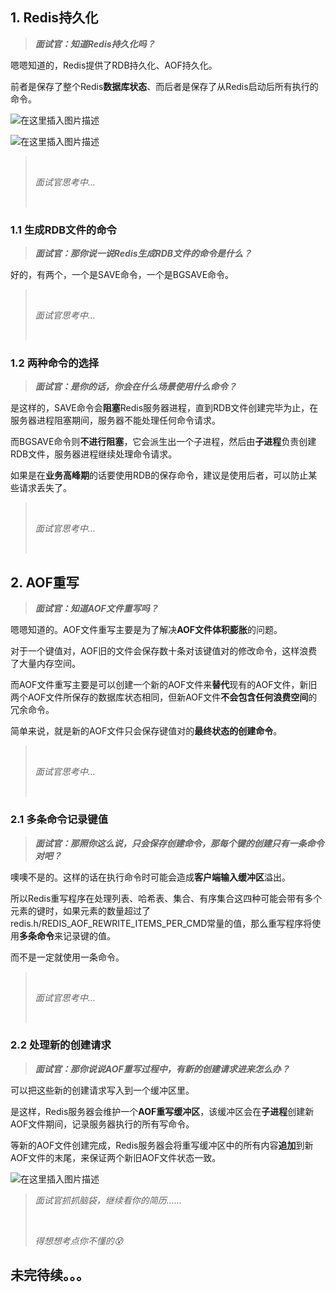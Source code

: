 ## 1. Redis持久化

> ***面试官：知道Redis持久化吗？***

嗯嗯知道的，Redis提供了RDB持久化、AOF持久化。

前者是保存了整个Redis**数据库状态**、而后者是保存了从Redis启动后所有执行的命令。

![在这里插入图片描述](https://img-blog.csdnimg.cn/direct/7c3207fab258409a86d5f04eb45a9bea.png#pic_center)

![在这里插入图片描述](https://img-blog.csdnimg.cn/direct/22c12890182149f18280de79f17bec79.png#pic_center)


> <br/>
>
> *面试官思考中…*
>
> <br/>

### 1.1 生成RDB文件的命令

> ***面试官：那你说一说Redis生成RDB文件的命令是什么？***

好的，有两个，一个是SAVE命令，一个是BGSAVE命令。

> <br/>
>
> *面试官思考中…*
>
> <br/>

### 1.2 两种命令的选择

> ***面试官：是你的话，你会在什么场景使用什么命令？***

是这样的，SAVE命令会**阻塞**Redis服务器进程，直到RDB文件创建完毕为止，在服务器进程阻塞期间，服务器不能处理任何命令请求。

而BGSAVE命令则**不进行阻塞**，它会派生出一个子进程，然后由**子进程**负责创建RDB文件，服务器进程继续处理命令请求。

如果是在**业务高峰期**的话要使用RDB的保存命令，建议是使用后者，可以防止某些请求丢失了。

> <br/>
>
> *面试官思考中…*
>
> <br/>

## 2. AOF重写

> ***面试官：知道AOF文件重写吗？***

嗯嗯知道的。AOF文件重写主要是为了解决**AOF文件体积膨胀**的问题。

对于一个键值对，AOF旧的文件会保存数十条对该键值对的修改命令，这样浪费了大量内存空间。

而AOF文件重写主要是可以创建一个新的AOF文件来**替代**现有的AOF文件，新旧两个AOF文件所保存的数据库状态相同，但新AOF文件**不会包含任何浪费空间**的冗余命令。

简单来说，就是新的AOF文件只会保存键值对的**最终状态的创建命令**。


> <br/>
>
> *面试官思考中…*
>
> <br/>

### 2.1 多条命令记录键值

> ***面试官：那照你这么说，只会保存创建命令，那每个键的创建只有一条命令对吧？***

噢噢不是的。这样的话在执行命令时可能会造成**客户端输入缓冲区**溢出。

所以Redis重写程序在处理列表、哈希表、集合、有序集合这四种可能会带有多个元素的键时，如果元素的数量超过了redis.h/REDIS_AOF_REWRITE_ITEMS_PER_CMD常量的值，那么重写程序将使用**多条命令**来记录键的值。

而不是一定就使用一条命令。

> <br/>
>
> *面试官思考中…*
>
> <br/>

### 2.2 处理新的创建请求

> ***面试官：那你说说AOF重写过程中，有新的创建请求进来怎么办？***

可以把这些新的创建请求写入到一个缓冲区里。

是这样，Redis服务器会维护一个**AOF重写缓冲区**，该缓冲区会在**子进程**创建新AOF文件期间，记录服务器执行的所有写命令。

等新的AOF文件创建完成，Redis服务器会将重写缓冲区中的所有内容**追加**到新AOF文件的末尾，来保证两个新旧AOF文件状态一致。

![在这里插入图片描述](https://img-blog.csdnimg.cn/direct/3cd6ca2787b04500b59a15738a705781.png#pic_center)

> *面试官抓抓脑袋，继续看你的简历......*
>
> <br/>
>
> *得想想考点你不懂的😰*

## 未完待续。。。
